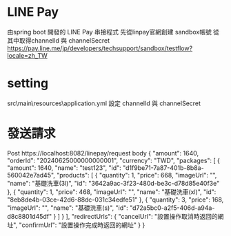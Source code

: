 # LINE Pay
由spring boot 開發的 LINE Pay 串接程式
先從linpay官網創建 sandbox帳號
從其中取得channelId 與 channelSecret
https://pay.line.me/jp/developers/techsupport/sandbox/testflow?locale=zh_TW
# setting
src\main\resources\application.yml
設定 channelId 與 channelSecret

# 發送請求
Post https://localhost:8082/linepay/request
body
{
    "amount": 1640,
    "orderId": "20240625000000000001",
    "currency": "TWD",
    "packages": [
        {
            "amount": 1640,
            "name": "test123",
            "id": "d1f9be71-7a87-401b-8b8a-560042e7ad45",
            "products": [
                {
                    "quantity": 1,
                    "price": 668,
                    "imageUrl": "",
                    "name": "基礎洗車(3l)",
                    "id": "3642a9ac-3f23-480d-be3c-d78d85e40f3e"
                },
                {
                    "quantity": 1,
                    "price": 468,
                    "imageUrl": "",
                    "name": "基礎洗車(xl)",
                    "id": "8eb8de4b-03ce-42d6-88dc-031c34edfe51"
                },
                {
                    "quantity": 3,
                    "price": 168,
                    "imageUrl": "",
                    "name": "基礎洗車(s)",
                    "id": "d72a5bc0-a2f5-406d-a94a-d8c8801d45df"
                }
            ]
        }
    ],
    "redirectUrls": {
        "cancelUrl": "設置操作取消時返回的網址",
        "confirmUrl": "設置操作完成時返回的網址"
    }
}